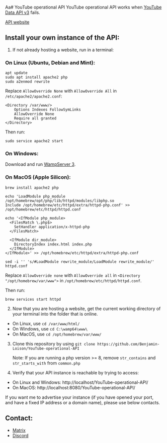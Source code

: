 Aa# YouTube operational API
YouTube operational API works when [YouTube Data API v3](https://developers.google.com/youtube/v3) fails.

[API website](https://yt.lemnoslife.com)

## Install your own instance of the API:

1. If not already hosting a website, run in a terminal:

### On Linux (Ubuntu, Debian and Mint):

```
apt update
sudo apt install apache2 php
sudo a2enmod rewrite
```

Replace `AllowOverride None` with `AllowOverride All` in `/etc/apache2/apache2.conf`:

```
<Directory /var/www/>
    Options Indexes FollowSymLinks
    AllowOverride None
    Require all granted
</Directory>
```

Then run:

```
sudo service apache2 start
```

### On Windows:

Download and run [WampServer 3](https://sourceforge.net/projects/wampserver/files/WampServer%203/).

### On MacOS (Apple Silicon):

```
brew install apache2 php

echo 'LoadModule php_module /opt/homebrew/opt/php/lib/httpd/modules/libphp.so
Include /opt/homebrew/etc/httpd/extra/httpd-php.conf' >> /opt/homebrew/etc/httpd/httpd.conf

echo '<IfModule php_module>
  <FilesMatch \.php$>
    SetHandler application/x-httpd-php
  </FilesMatch>

  <IfModule dir_module>
    DirectoryIndex index.html index.php
  </IfModule>
</IfModule>' >> /opt/homebrew/etc/httpd/extra/httpd-php.conf

sed -i '' 's/#LoadModule rewrite_module/LoadModule rewrite_module/' httpd.conf
```

Replace `AllowOverride none` with `AllowOverride all` in `<Directory "/opt/homebrew/var/www">`  in `/opt/homebrew/etc/httpd/httpd.conf`.

Then run:

```
brew services start httpd
```

2. Now that you are hosting a website, get the current working directory of your terminal into the folder that is online.

- On Linux, use `cd /var/www/html/`
- On Windows, use `cd C:\wamp64\www\`
- On MacOS, use `cd /opt/homebrew/var/www/`

3. Clone this repository by using `git clone https://github.com/Benjamin-Loison/YouTube-operational-API`

    Note: If you are running a php version >= 8, remove `str_contains` and `str_starts_with` from `common.php`

4. Verify that your API instance is reachable by trying to access:

- On Linux and Windows: http://localhost/YouTube-operational-API/
- On MacOS: http://localhost:8080/YouTube-operational-API/

If you want me to advertise your instance (if you have opened your port, and have a fixed IP address or a domain name), please use below contacts.

## Contact:

- [Matrix](https://matrix.to/#/#youtube-operational-api:matrix.org)
- [Discord](https://discord.gg/pDzafhGWzf)
